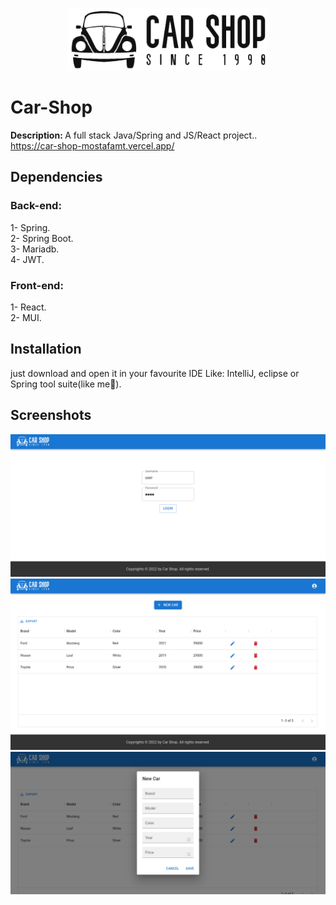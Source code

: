 <p align="center">
  <img height="100" src="https://raw.githubusercontent.com/mostafamt/Car-Shop/main/Car%20Shop%20Front-end/src/img/logo-black.png"><br/>
</p>

# Car-Shop
<b>Description: </b>A full stack Java/Spring and JS/React project..<br/>
https://car-shop-mostafamt.vercel.app/
<br />

## Dependencies
### Back-end:
1- Spring.<br/>
2- Spring Boot.<br/>
3- Mariadb.<br/>
4- JWT.

### Front-end:
1- React.<br/>
2- MUI.<br/>

## Installation
just download and open it in your favourite IDE Like: IntelliJ, eclipse or Spring tool suite(like me🤝).

## Screenshots
![](https://raw.githubusercontent.com/mostafamt/Car-Shop/main/Screenshots/screen1.png)
![](https://raw.githubusercontent.com/mostafamt/Car-Shop/main/Screenshots/screen2.png)
![](https://raw.githubusercontent.com/mostafamt/Car-Shop/main/Screenshots/screen3.png)
